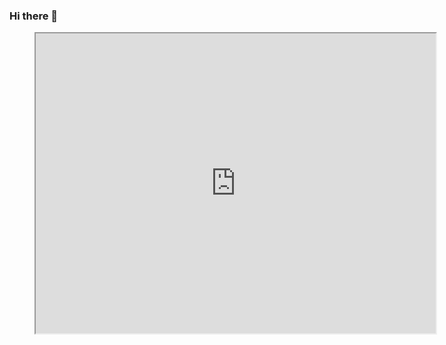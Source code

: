 ### Hi there 👋
<!-- blank line -->
<figure class="video_container">
  <iframe src="https://drive.google.com/file/d/1Xhz-INn3GyBINrHE2tZ6KaAXpk25GGMr/preview" width="640" height="480"> </iframe>
</figure>
<!-- blank line -->


<!--
**angie1015/angie1015** is a ✨ _special_ ✨ repository because its `README.md` (this file) appears on your GitHub profile.

Here are some ideas to get you started:

- 🔭 I’m currently working on ...
- 🌱 I’m currently learning ...
- 👯 I’m looking to collaborate on ...
- 🤔 I’m looking for help with ...
- 💬 Ask me about ...
- 📫 How to reach me: ...
- 😄 Pronouns: ...
- ⚡ Fun fact: ...
-->
